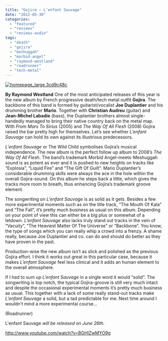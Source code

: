 ```yaml
---
title: "Gojira – L’enfant Sauvage"
date: "2012-05-30"
categories: 
  - "featured"
  - "reviews"
  - "reviews-audio"
tags: 
  - "death"
  - "gojira"
  - "meshuggah"
  - "morbid-angel"
  - "raymond-westland"
  - "roadrunner"
  - "tech-metal"
---
```


[![](http://www.hellbound.ca/wp-content/uploads/2012/05/homepage_large.3cd9c48c.jpg "homepage_large.3cd9c48c")](http://www.hellbound.ca/2012/05/gojira-lenfant-sauvage/homepage_large-3cd9c48c/)

**By Raymond Westland** One of the most anticipated releases of this year is the new album by French progressive death/tech metal outfit **Gojira**. The backbone of this band is formed by guitarist/vocalist **Joe Duplantier** and his drumming brother **Mario**. Together with **Christian Audreu** (guitar) and **Jean-Michel Labadie** (bass), the Duplantier brothers almost single-handedly managed to bring their native country back on the metal map. With _From Mars To Sirius_ (2005) and _The Way Of All Flesh_ (2008) Gojira raised the bar pretty high for themselves. Let’s see whether _L’enfant Sauvage_ can hold its own against its illustrious predecessors.

_L’enfant Sauvage_ or The Wild Child symbolises Gojira’s musical independence. The new album is the perfect follow up album to 2008’s _The Way Of All Flesh_. The band’s trademark Morbid Angel-meets-Meshuggah sound is as potent as ever and it is pushed to new heights on tracks like “Explosia”, “Liquid Fire” and “The Gift Of Guilt”. Mario Duplantier’s considerable drumming skills were always the ace in the hole within the overall Gojira-sound. On this album he steps back a little, which gives the tracks more room to breath, thus enhancing Gojira’s trademark groove element.

The songwriting on _L’enfant Sauvage_ is as solid as it gets. Besides a few more experimental moments such as on the title track, “The Mouth Of Kala” and “The Fall”, it’s pretty much business as usual on this album. Depending on your point of view this can either be a big plus or somewhat of a letdown. _L’enfant Sauvage_ also lacks truly stand out tracks in the vein of “Vacuity”, “The Heaviest Matter Of The Universe” or “Backbone”. You know, the type of songs which you can really whip a crowd into a frenzy. A shame really, because Joe Duplantier and co. can do and should do better as they have proven in the past.

Production-wise the new album isn’t as slick and polished as the previous Gojira effort. I think it works out great in this particular case, because it makes _L’enfant Sauvage_ feel less clinical and it adds an human element to the overall atmosphere.

If I had to sum up _L’enfant Sauvage_ in a single word it would “solid”. The songwriting is top notch, the typical Gojira-groove is still very much intact and despite the occasional experimental moments it’s pretty much business as usual. This together with a lack of some really stand-out tracks make _L’enfant Sauvage_ a solid, but a tad predictable for me. Next time around I wouldn’t mind a more experimental course...

(Roadrunner)

L'enfant Sauvage _will be released on June 26th._

http://www.youtube.com/watch?v=BGHlZwMYO9g
